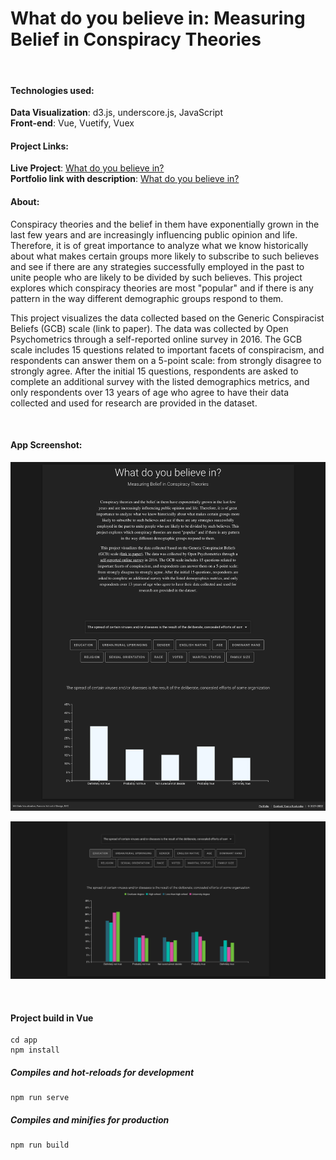 # What do you believe in: Measuring Belief in Conspiracy Theories

<br>

#### Technologies used:
**Data Visualization**: d3.js, underscore.js, JavaScript<br>
**Front-end**: Vue, Vuetify, Vuex<br>


#### Project Links:
**Live Project**: [What do you believe in?](https://yoanacodes.github.io/projects/belief_in_conspiracy_theories/) <br>
**Portfolio link with description**: [What do you believe in?](https://yoanacodes.github.io/conspiracies) 

#### About:
Conspiracy theories and the belief in them have exponentially grown in the last few years and are increasingly influencing public opinion and life. Therefore, it is of great importance to analyze what we know historically about what makes certain groups more likely to subscribe to such believes and see if there are any strategies successfully employed in the past to unite people who are likely to be divided by such believes. This project explores which conspiracy theories are most "popular" and if there is any pattern in the way different demographic groups respond to them.

This project visualizes the data collected based on the Generic Conspiracist Beliefs (GCB) scale (link to paper). The data was collected by Open Psychometrics through a self-reported online survey in 2016. The GCB scale includes 15 questions related to important facets of conspiracism, and respondents can answer them on a 5-point scale: from strongly disagree to strongly agree. After the initial 15 questions, respondents are asked to complete an additional survey with the listed demographics metrics, and only respondents over 13 years of age who agree to have their data collected and used for research are provided in the dataset.

<br>

#### App Screenshot:
![](project_image.png)

![](project_image_2.png)

<br>

#### Project build in Vue
```
cd app
npm install
```

##### Compiles and hot-reloads for development
```
npm run serve
```

##### Compiles and minifies for production
```
npm run build
```